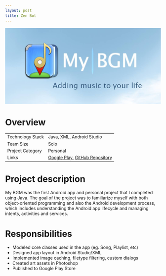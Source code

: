 ```yaml
---
layout: post
title: Zen Bot
---
```

<img src="/images/fulls/mybgm-cover.jpg" class="fit image">

<h1>Overview</h1>
<table>
<tr><td><span class="icon fa-cog"></span> Technology Stack</td>
<td>Java, XML, Android Studio</td></tr>
<tr><td><span class="icon fa-users"></span> Team Size</td>
<td>Solo</td></tr>
<tr><td><span class="icon fa-tags"></span> Project Category</td>
<td>Personal</td></tr>
<tr><td><span class="icon fa-share-alt"></span>  Links</td>
<td><a href = "http://bit.do/mybgm">Google Play</a>, <a href = "https://github.com/pwang347/my-bgm">GitHub Repository</a></td></tr>
</table>

<h1>Project description</h1>
My BGM was the first Android app and personal project that I completed using Java. The goal of the project was to familiarize myself with both object-oriented programming and also the Android development process, which includes understanding the Android app lifecycle and managing intents, activities and services.

<h1>Responsibilities</h1>
<ul>
<li>Modeled core classes used in the app (eg. Song, Playlist, etc)</li>
<li>Designed app layout in Android Studio/XML</li>
<li>Implemented image caching, filetype filtering, custom dialogs</li>
<li>Created art assets in Photoshop</li>
<li>Published to Google Play Store</li>
</ul>

